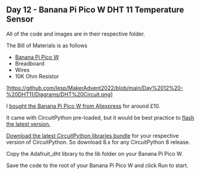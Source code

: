 ## Day 12 - Banana Pi Pico W DHT 11 Temperature Sensor

All of the code and images are in their respective folder.



The Bill of Materials is as follows
* [Banana Pi Pico W](https://www.aliexpress.com/item/1005004775634442.html)
* Breadboard
* Wires
* 10K Ohm Resistor

[https://github.com/lesp/MakerAdvent2022/blob/main/Day%2012%20-%20DHT11/Diagrams/DHT%20Circuit.png]

I [bought the Banana Pi Pico W from Aliexpress](https://www.aliexpress.com/item/1005004775634442.html) for around £10.


It came with CircuitPython pre-loaded, but it would be best practice to [flash the latest version.](https://circuitpython.org/board/bpi_picow_s3/)

[Download the latest CircuitPython libraries bundle](https://circuitpython.org/libraries) for your respective version of CircuitPython. So download 8.x for any CircuitPython 8 release.

Copy the Adafruit_dht library to the lib folder on your Banana Pi Pico W.

Save the code to the root of your Banana Pi Pico W and click Run to start.